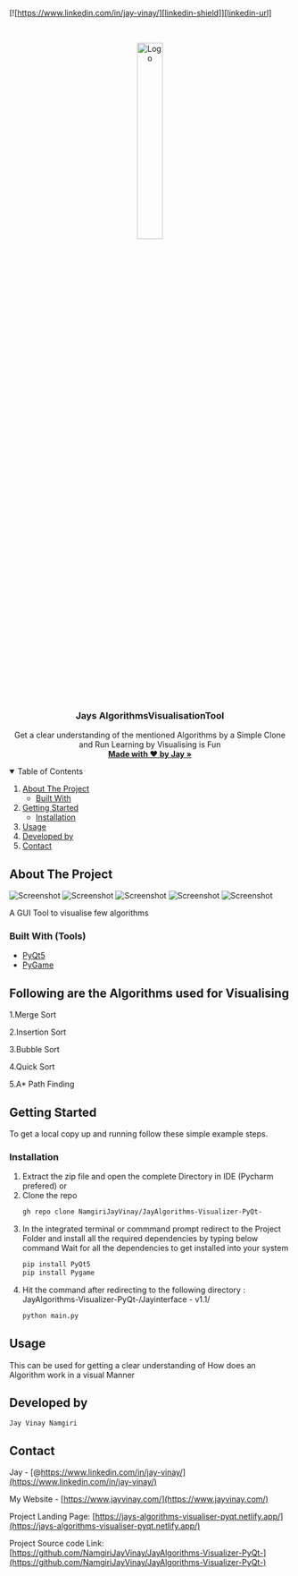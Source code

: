 

[![https://www.linkedin.com/in/jay-vinay/][linkedin-shield]][linkedin-url]



<!-- PROJECT LOGO -->
<br />
<p align="center">
  <a href="https://github.com/othneildrew/Best-README-Template">
    <img src="Algoritthms/logov.png" alt="Logo" width="30%" height="30%">
  </a>

  <h3 align="center">Jays AlgorithmsVisualisationTool
</h3>

  <p align="center">
Get a clear understanding of the mentioned Algorithms by a Simple Clone and Run
Learning by Visualising is Fun
   <br />
    <a href="https://jays-algorithms-visualiser-pyqt.netlify.app/"><strong>Made with ♥ by Jay
 »</strong></a>
    
  </p>
</p>



<!-- TABLE OF CONTENTS -->
<details open="open">
  <summary>Table of Contents</summary>
  <ol>
    <li>
      <a href="#about-the-project">About The Project</a>
      <ul>
        <li><a href="#built-with">Built With</a></li>
      </ul>
    </li>
    <li>
      <a href="#getting-started">Getting Started</a>
      <ul>
        <li><a href="#installation">Installation</a></li>
      </ul>
    </li>
    <li><a href="#usage">Usage</a></li>
    <li><a href="#contributing">Developed by</a></li>
    <li><a href="#contact">Contact</a></li>

  </ol>
</details>



<!-- ABOUT THE PROJECT -->
## About The Project

![Screenshot](algomainframe.jpg)
![Screenshot](astar.jpg)
![Screenshot](buble.jpg)
![Screenshot](inseertion.jpg)
![Screenshot](quick.jpg)

A GUI Tool to visualise few algorithms

### Built With (Tools)

* [PyQt5](https://www.qt.io/)
* [PyGame](https://www.pygame.org/news)

## Following are the Algorithms used for Visualising
1.Merge Sort

2.Insertion Sort

3.Bubble Sort

4.Quick Sort

5.A* Path Finding


<!-- GETTING STARTED -->
## Getting Started

To get a local copy up and running follow these simple example steps.

### Installation

1. Extract the zip file and open the complete Directory in IDE (Pycharm prefered)
or
2. Clone the repo
   ```sh
   gh repo clone NamgiriJayVinay/JayAlgorithms-Visualizer-PyQt-
   ```
3. In the integrated terminal or commmand prompt redirect to the Project Folder and install all the required dependencies by typing below command
Wait for all the dependencies to get installed into your system
   ```sh
   pip install PyQt5
   pip install Pygame
   ```
4. Hit the command after redirecting to the following directory : JayAlgorithms-Visualizer-PyQt-/Jayinterface - v1.1/
   ```py
   python main.py
   ```



<!-- USAGE EXAMPLES -->
## Usage

This can be used for getting a clear understanding of How does an Algorithm work in a visual Manner




<!-- CONTRIBUTING -->
## Developed by
    Jay Vinay Namgiri





<!-- CONTACT -->
## Contact

Jay - [@https://www.linkedin.com/in/jay-vinay/](https://www.linkedin.com/in/jay-vinay/)

My Website - [https://www.jayvinay.com/](https://www.jayvinay.com/)


Project  Landing Page: [https://jays-algorithms-visualiser-pyqt.netlify.app/](https://jays-algorithms-visualiser-pyqt.netlify.app/)

Project  Source code Link: [https://github.com/NamgiriJayVinay/JayAlgorithms-Visualizer-PyQt-](https://github.com/NamgiriJayVinay/JayAlgorithms-Visualizer-PyQt-)




<!-- MARKDOWN LINKS & IMAGES -->
<!-- https://www.markdownguide.org/basic-syntax/#reference-style-links -->
[contributors-shield]: https://img.shields.io/github/contributors/othneildrew/Best-README-Template.svg?style=for-the-badge
[contributors-url]: https://www.jayvinay.com/

[linkedin-shield]: https://img.shields.io/badge/-LinkedIn-black.svg?style=for-the-badge&logo=linkedin&colorB=555
[linkedin-url]: https://www.linkedin.com/in/jay-vinay/
[product-screenshot]: images/ss.png
